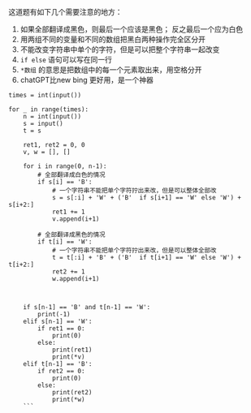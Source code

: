 这道题有如下几个需要注意的地方：
1. 如果全部翻译成黑色，则最后一个应该是黑色； 反之最后一个应为白色
2. 用两组不同的变量和不同的数组把黑白两种操作完全区分开
3. 不能改变字符串中单个的字符，但是可以把整个字符串一起改变
4. `if else` 语句可以写在同一行
5. `*数组` 的意思是把数组中的每一个元素取出来，用空格分开
6. chatGPT比new bing 更好用，是一个神器
```
times = int(input())

for _ in range(times):
    n = int(input())
    s = input()
    t = s
    
    ret1, ret2 = 0, 0
    v, w = [], []
    
    for i in range(0, n-1):
        # 全部翻译成白色的情况
        if s[i] == 'B':
            # 一个字符串不能把单个字符拧出来改，但是可以整体全部改
            s = s[:i] + 'W' + ('B'  if s[i+1] == 'W' else 'W') + s[i+2:]
            ret1 += 1
            v.append(i+1)
        
        # 全部翻译成黑色的情况
        if t[i] == 'W':
            # 一个字符串不能把单个字符拧出来改，但是可以整体全部改
            t = t[:i] + 'B' + ('B'  if t[i+1] == 'W' else 'W') + t[i+2:]
            ret2 += 1
            w.append(i+1)   
    

    
    if s[n-1] == 'B' and t[n-1] == 'W':
        print(-1)
    elif s[n-1] == 'W':
        if ret1 == 0:
            print(0)
        else:
            print(ret1)
            print(*v)
    elif t[n-1] == 'B':
        if ret2 == 0:
            print(0)
        else:
            print(ret2)
            print(*w)
    ```
